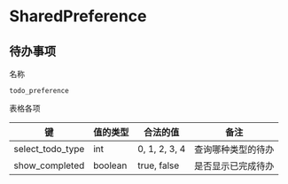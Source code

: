 # SharedPreference
## 待办事项
名称
```
todo_preference
```

表格各项

| 键               | 值的类型 | 合法的值      | 备注               |
| ---------------- | -------- | ------------- | ------------------ |
| select_todo_type | int      | 0, 1, 2, 3, 4 | 查询哪种类型的待办 |
| show_completed   | boolean  | true, false   | 是否显示已完成待办 |